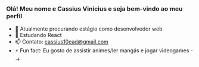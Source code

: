 ### Olá! Meu nome e Cassius Vinicius e seja bem-vindo ao meu perfil

- 🔭 Atualmente procurando estágio como desenvolvedor web
- 🌱 Estudando React
- 📫 Contato: cassius10ead@gmail.com
- ⚡ Fun fact: Eu gosto de assistir animes/ler mangás e jogar videogames
-->
